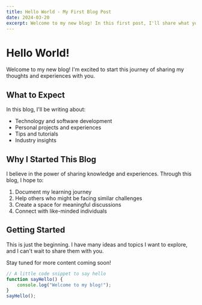 ```yaml
---
title: Hello World - My First Blog Post
date: 2024-03-20
excerpt: Welcome to my new blog! In this first post, I'll share what you can expect from this space.
---
```


# Hello World!

Welcome to my new blog! I'm excited to start this journey of sharing my thoughts and experiences with you.

## What to Expect

In this blog, I'll be writing about:

- Technology and software development
- Personal projects and experiences
- Tips and tutorials
- Industry insights

## Why I Started This Blog

I believe in the power of sharing knowledge and experiences. Through this blog, I hope to:

1. Document my learning journey
2. Help others who might be facing similar challenges
3. Create a space for meaningful discussions
4. Connect with like-minded individuals

## Getting Started

This is just the beginning. I have many ideas and topics I want to explore, and I can't wait to share them with you.

Stay tuned for more content coming soon!

```javascript
// A little code snippet to say hello
function sayHello() {
    console.log("Welcome to my blog!");
}
sayHello();
``` 